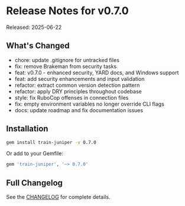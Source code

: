 # Release Notes for v0.7.0

Released: 2025-06-22

## What's Changed

- chore: update .gitignore for untracked files
- fix: remove Brakeman from security tasks
- feat: v0.7.0 - enhanced security, YARD docs, and Windows support
- feat: add security enhancements and input validation
- refactor: extract common version detection pattern
- refactor: apply DRY principles throughout codebase
- style: fix RuboCop offenses in connection files
- fix: empty environment variables no longer override CLI flags
- docs: update roadmap and fix documentation issues

## Installation

```bash
gem install train-juniper -v 0.7.0
```

Or add to your Gemfile:

```ruby
gem 'train-juniper', '~> 0.7.0'
```

## Full Changelog

See the [CHANGELOG](../../CHANGELOG) for complete details.
